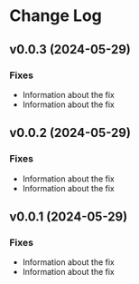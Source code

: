 # Change Log

## v0.0.3 (2024-05-29)

### Fixes

* Information about the fix
* Information about the fix

## v0.0.2 (2024-05-29)

### Fixes

* Information about the fix
* Information about the fix

## v0.0.1 (2024-05-29)

### Fixes

* Information about the fix
* Information about the fix
